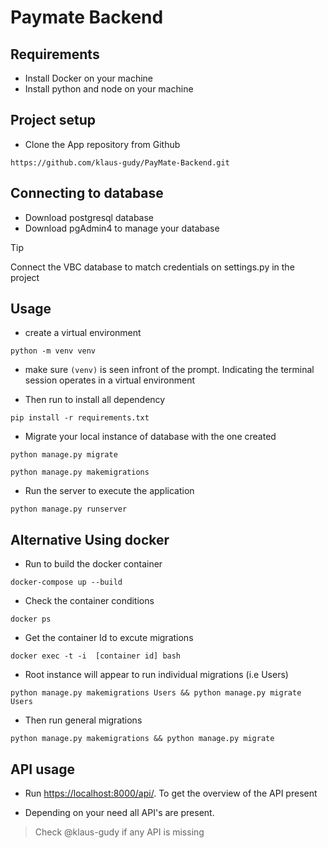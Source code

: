 # Paymate Backend

## Requirements

- Install Docker on your machine
- Install python and node on your machine

## Project setup

- Clone the App repository from Github
```
https://github.com/klaus-gudy/PayMate-Backend.git
```
## Connecting to database

- Download postgresql database
- Download pgAdmin4 to manage your database
> [!TIP]
> Connect the VBC database to match credentials on settings.py in the project

## Usage
- create a virtual environment 
```
python -m venv venv
```
- make sure `(venv)` is seen infront of the prompt. Indicating the terminal session operates in a virtual environment

- Then run to install all dependency
```
pip install -r requirements.txt
```
- Migrate your local instance of database with the one created
```
python manage.py migrate
```
```
python manage.py makemigrations
```
- Run the server to execute the application
```
python manage.py runserver
```
## Alternative Using docker
- Run to build the docker container
```
docker-compose up --build
```
- Check the container conditions
```
docker ps 
```
- Get the container Id to excute migrations
```
docker exec -t -i  [container id] bash
```
- Root instance will appear to run individual migrations (i.e Users)
```
python manage.py makemigrations Users && python manage.py migrate Users
```
- Then run general migrations 
```
python manage.py makemigrations && python manage.py migrate
```

## API usage

- Run [https://localhost:8000/api/](https://localhost:8000/api/). To get the overview of the API present

- Depending on your need all API's are present.

> Check @klaus-gudy if any API is missing